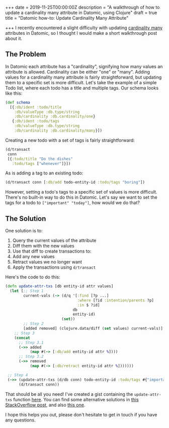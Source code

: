 +++
date = 2019-11-25T00:00:00Z
description = "A walkthrough of how to update a cardinality many attribute in Datomic, using Clojure"
draft = true
title = "Datomic how-to: Update Cardinality Many Attribute"

+++
I recently encountered a slight difficulty with updating [cardinality many](https://docs.datomic.com/on-prem/schema.html#cardinality "Datomic cardinality documentation") attributes in Datomic, so I thought I would make a short walkthrough post about it.

## The Problem

In Datomic each attribute has a "cardinality", signifying how many values an attribute is allowed. Cardinality can be either "one" or "many". Adding values for a cardinality many attribute is fairly straightforward, but updating them to a specific set is more difficult. Let's take the example of a simple Todo list, where each todo has a title and multiple tags. Our schema looks like this:

```clojure
(def schema
  [{:db/ident :todo/title
    :db/valueType :db.type/string
    :db/cardinality :db.cardinality/one}
   {:db/ident :todo/tags
    :db/valueType :db.type/string
    :db/cardinality :db.cardinality/many}])
```

Creating a new todo with a set of tags is fairly straightforward:

```clojure
(d/transact
 conn
 [{:todo/title "Do the dishes"
   :todo/tags ["whenever"]}])
```

As is adding a tag to an existing todo:

```clojure
(d/transact conn [:db/add todo-entity-id :todo/tags "boring"])
```

However, setting a todo's tags to a specific set of values is more difficult. There's no built-in way to do this in Datomic. Let's say we want to set the tags for a todo to `["important" "today"]`, how would we do that?

## The Solution

One solution is to:

1. Query the current values of the attribute
2. Diff them with the new values
3. Use that diff to create transactions to:
  1. Add any new values
  2. Retract values we no longer want
4. Apply the transactions using `d/transact`

Here's the code to do this:

```clojure
(defn update-attr-txs [db entity-id attr values]
  (let [;; Step 1
        current-vals (-> (d/q '[:find [?p ...]
                                :where [?id :intention/parents ?p]
                                :in $ ?id]
                              db
                              entity-id)
                         (set))
        ;; Step 2
        [added removed] (clojure.data/diff (set values) current-vals)]
    ;; Step 3
    (concat 
      ;; Step 3.1
      (->> added 
           (map #(-> [:db/add entity-id attr %])))
      ;; Step 3.2
      (->> removed
           (map #(-> [:db/retract entity-id attr %]))))))

 ;; Step 4
 (->> (update-attr-txs (d/db conn) todo-entity-id :todo/tags #{"important" "today"})
      (d/transact conn))
```

That should be all you need! I've created a gist containing the `update-attr-txs` function [here](https://gist.github.com/DaveWM/66bced07550aaf295a3f40dbf263f171 "gist"). You can find some alternative solutions in [this StackOverflow post](https://stackoverflow.com/questions/39432061/updating-value-with-cardinality-many "Related StackOverflow post"), and also [this one](https://stackoverflow.com/questions/42112557/datomic-schema-for-a-to-many-relationship-with-a-reset-operation "another StackOverflow post").

I hope this helps you out, please don't hesitate to get in touch if you have any questions.